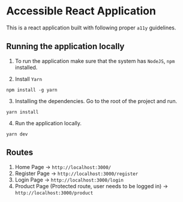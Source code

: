 # Accessible React Application

This is a react application built with following proper `a11y` guidelines.

## Running the application locally

1. To run the application make sure that the system has `NodeJS`, `npm` installed.

2. Install `Yarn`

```
npm install -g yarn
```

3. Installing the dependencies. Go to the root of the project and run.

```
yarn install
```

4. Run the application locally.

```
yarn dev
```

## Routes

1. Home Page -> `http://localhost:3000/`
2. Register Page -> `http://localhost:3000/register`
3. Login Page -> `http://localhost:3000/login`
4. Product Page (Protected route, user needs to be logged in) -> `http://localhost:3000/product`
